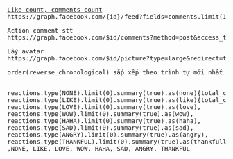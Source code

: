 <pre>
<a href="http://stackoverflow.com/questions/17755753/how-to-get-likes-count-when-searching-facebook-graph-api-with-search-xxx" target="_blank">Like count, comments count</a>
https://graph.facebook.com/{id}/feed?fields=comments.limit(1).summary(true),likes.limit(1).summary(true)

Action comment stt
https://graph.facebook.com/$id/comments?method=post&access_token=$token&message=$message

Lấy avatar
https://graph.facebook.com/$id/picture?type=large&redirect=true&width=40&height=40

order(reverse_chronological) sắp xếp theo trình tự mới nhất


reactions.type(NONE).limit(0).summary(true).as(none){total_count},
reactions.type(LIKE).limit(0).summary(true).as(like){total_count},
reactions.type(LOVE).limit(0).summary(true).as(love),
reactions.type(WOW).limit(0).summary(true).as(wow),
reactions.type(HAHA).limit(0).summary(true).as(haha),
reactions.type(SAD).limit(0).summary(true).as(sad),
reactions.type(ANGRY).limit(0).summary(true).as(angry),
reactions.type(THANKFUL).limit(0).summary(true).as(thankfull)
,NONE, LIKE, LOVE, WOW, HAHA, SAD, ANGRY, THANKFUL
</pre>
